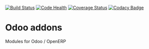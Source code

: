 [![Build Status](https://travis-ci.org/avanzosc/odoo-addons.svg?branch=master)](https://travis-ci.org/avanzosc/odoo-addons)
[![Code Health](https://landscape.io/github/avanzosc/odoo-addons/master/landscape.svg?style=flat)](https://landscape.io/github/avanzosc/odoo-addons/master)
[![Coverage Status](https://coveralls.io/repos/avanzosc/odoo-addons/badge.svg)](https://coveralls.io/r/avanzosc/odoo-addons)
[![Codacy Badge](https://www.codacy.com/project/badge/5c3b8125c017437f9f208bdd6f984915)](https://www.codacy.com/public/oihanecruce/odoo-addons)

Odoo addons
===========

Modules for Odoo / OpenERP

